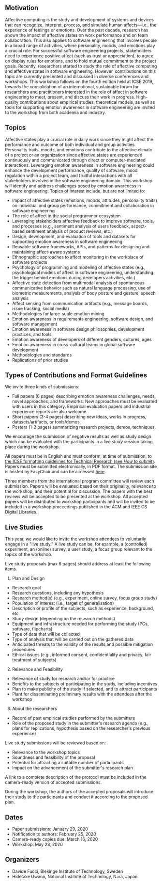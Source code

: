<!-- -*- mode: Markdown; fill-column: 80; indent-tabs-mode: nil; -*- -->

## Motivation

Affective computing is the study and development of systems and devices that can
recognize, interpret, process, and simulate human affects—i.e., the experience
of feelings or emotions. Over the past decade, research has shown the impact of
affective states on work performance and on team collaboration. This also
applies to software engineering that involves people in a broad range of
activities, where personality, moods, and emotions play a crucial role. For
successful software engineering projects, stakeholders need to experience
positive affect (such as trust or appreciation), to agree on display rules for
emotions, and to hold mutual commitment to the project goals. Recently,
researchers started to study the role of affective computing and affective
states in software engineering. However, contributions on this topic are
currently presented and discussed in diverse conferences and workshops. This
workshop follows on the fourth edition held at ICSE 2019, towards the
consolidation of an international, sustainable forum for researchers and
practitioners interested in the role of affect in software engineering to meet,
present, and discuss their work in progress. High-quality contributions about
empirical studies, theoretical models, as well as tools for supporting emotion
awareness in software engineering are invited to the workshop from both academia
and industry.

## Topics

Affective states play a crucial role in daily work since they might affect the
performance and outcome of both individual and group activities. Personality
traits, moods, and emotions contribute to the affective climate of a project or
an organization since affective states are experienced continuously and
communicated through direct or computer-mediated interactions. Leveraging
emotion awareness in software engineering could enhance the development
performance, quality of software, mood regulation within a project team, and
fruitful interactions with all stakeholders involved in the software engineering
domain. This workshop will identify and address challenges posed by emotion
awareness in software engineering. Topics of interest include, but are not
limited to:

*   Impact of affective states (emotions, moods, attitudes, personality traits)
    on individual and group performance, commitment and collaboration in
    software engineering
*   The role of affect in the social programmer ecosystem
*   Leveraging stakeholders affective feedback to improve software, tools, and
    processes (e.g., sentiment analysis of users feedback, aspect-based
    sentiment analysis of product reviews, etc.)
*   Design, development, and evaluation of tools and datasets for supporting
    emotion awareness in software engineering
*   Reusable software frameworks, APIs, and patterns for designing and
    maintaining affect-aware systems
*   Ethnographic approaches to affect monitoring in the workplace of software
    projects
*   Psychology of programming and modeling of affective states (e.g.,
    psychological models of affect in software engineering, understanding the
    trigger behind emotions during developers activities, etc.)
*   Affective state detection from multimodal analysis of spontaneous
    communicative behavior such as natural language processing, use of biometric
    measurements, analysis of body posture and gesture, speech analysis
*   Affect sensing from communication artifacts (e.g., message boards, issue
    tracking, social media)
*   Methodologies for large-scale emotion mining
*   Emotion awareness in requirements engineering, software design, and software
    management
*   Emotion awareness in software design philosophies, development practices,
    and tools
*   Emotion awareness of developers of different genders, cultures, ages
*   Emotion awareness in cross-cultural teams in global software development
*   Methodologies and standards
*   Replications of prior studies

## Types of Contributions and Format Guidelines

We invite three kinds of submissions:

*   Full papers (6&nbsp;pages) describing emotion awareness challenges, needs,
    novel approaches, and frameworks. New approaches must be evaluated with
    users in this category. Empirical evaluation papers and industrial
    experience reports are also welcome.
*   Short papers (3-4&nbsp;pages) describing new ideas, works in progress,
    datasets/artifacts, or tools/demos.
*   Posters (1-2&nbsp;pages) summarizing research
    projects, demos, techniques.

<!-- Artifact and demo papers may be either long or short papers depending on the -->
<!-- level of maturity they are at. We especially encourage evaluation of systems on -->
<!-- publicly available benchmark datasets such as the [Jira -->
<!-- dataset](https://doi.org/10.1145/2901739.2903505), [Stack Overflow gold standard -->
<!-- on emotions](https://arxiv.org/abs/1803.02300), and sentiment analysis datasets. -->

<!-- https://link.springer.com/article/10.1007/s10664-017-9546-9#Sec7 -->
We encourage the submission of negative results as well as study design which can be evaluated with the participants in a _live study_ session taking place during the workshop.

All papers must be in English and must conform, at time of submission, to [the ICSE
formatting guidelines for Technical
Research (see _How to submit_)](https://conf.researchr.org/track/icse-2020/icse-2020-papers#Call-for-Papers). Papers
must be submitted electronically, in PDF format. The submission site is hosted
by EasyChair and can be accessed
[here](https://easychair.org/conferences/?conf=semotion20).

Three members from the international program committee will review each
submission. Papers will be evaluated based on their originality, relevance to
the workshop, and their potential for discussion. The papers with the best
reviews will be accepted to be presented at the workshop. All accepted papers
will be distributed to workshop participants and will be invited to be included
in a workshop proceedings published in the ACM and IEEE CS Digital Libraries.

<!-- You can download the PDF version of this CfP [here](SEmotion19.pdf). -->

## Live Studies

This year, we would like to invite the workshop attendees to voluntarily engage in a "live study." A live study can be, for example, a (controlled) experiment, an (online) survey, a user study, a focus group relevant to the topics of the workshop.

Live study proposals (max 6 pages) should address at least the following items.

1) Plan and Design
- Research goal
- Research questions, including any hypothesis
- Research method(s) (e.g., experiment, online survey, focus group study)
- Population of interest (i.e., target of generalisation)
- Description or profile of the subjects, such as experience, background, etc.
- Study design (depending on the research methods)
- Equipment and infrastructure needed for performing the study (PCs, software, flipcharts)
- Type of data that will be collected
- Type of analysis that will be carried out on the gathered data
- Anticipated threats to the validity of the results and possible mitigation procedures
- Ethical issues (e.g., informed consent, confidentiality and privacy, fair treatment of subjects)

2) Relevance and Feasibility
- Relevance of study for research and/or for practice
- Benefits to the subjects of participating in the study, including incentives
- Plan to make publicity of the study if selected, and to attract participants
- Plant for disseminating preliminary results with the attendees after the workshop

3) About the researchers
- Record of past empirical studies performed by the submitters
- Role of the proposed study in the submitter's research agenda (e.g., plans for replications, hypothesis based on the researcher's previous experience)

Live study submissions will be reviewed based on:

- Relevance to the workshop topics
- Soundness and feasibility of the proposal
- Potential for attracting a suitable number of participants
- Impact on the advancement of the submitter's research plan

A link to a complete description of the protocol must be included in the camera-ready version of accepted submissions.

During the workshop, the authors of the accepted proposals will introduce their study to the participants and conduct it according to the proposed plan.

## Dates

*   Paper submissions: January 29, 2020
*   Notification to authors: February 25, 2020
*   Camera-ready copies due: March 16, 2020
*   Workshop: May 23, 2020

## Organizers

*   Davide Fucci, Blekinge Institute of Technology, Sweden
*   Hidetake Uwano, National Institute of Technology, Nara, Japan

<!-- ## Accepted Papers -->
<!--  -->
<!-- (Preprints are available [here](program.html).) -->
<!--  -->
<!-- **Supporting Rapid Product Changes through Emotional Tracking** -->
<!-- Patrick Mennig, Simon Andre Scherr, and Frank Elberzhager -->
<!--  -->
<!-- **Toward Usability Problem Identification Based on User Emotions Derived from Facial Expressions** -->
<!-- Jan Ole Johanssen, Jan Philip Bernius, and Bernd Bruegge -->
<!--  -->
<!-- **EMTk — The Emotion Mining Toolkit** -->
<!-- Fabio Calefato, Filippo Lanubile, Nicole Novielli, and Luigi Quaranta -->
<!--  -->
<!-- **Towards Recognizing the Emotions of Developers Using Biometrics: The Design of a Field Study** -->
<!-- Daniela Girardi, Filippo Lanubile, Nicole Novielli, Luigi Quaranta, and Alexander Serebrenik -->
<!--  -->
<!-- **What Software Engineering can Learn from Research on Affect in Social Psychology** -->
<!-- Lucas Gren, Per Lenberg, and Karolina Ljungberg -->
<!--  -->
<!-- **Fostering Positive Affects in Software Development Environments using Extended Reality** -->
<!-- Rohit Mehra, Vibhu Saujanya Sharma, Vikrant Kaulgud, and Sanjay Podder -->
<!--  -->
<!-- **A Longitudinal Study on the Maintainers' Sentiment of a Large Scale Open Source Ecosystem** -->
<!-- Isabella Ferreira, Kate Stewart, Daniel German, and Bram Adams -->
<!--  -->
<!-- **Emotions in Software Practice: Presentation vs. Coding** -->
<!-- Ricardo Colomo-Palacios, Terje Samuelsen, and Cristina Casado-Lumbreras -->
<!--  -->
<!-- **Developers' Sentiment and Issue Reopening** -->
<!-- Jonathan Cheruvelil and Bruno da Silva -->
<!--  -->

<!-- **Empirical Analysis of Affect of Merged Issues on GitHub** -->
<!-- Marco Ortu, Michele Marchesi, and Roberto Tonelli -->

